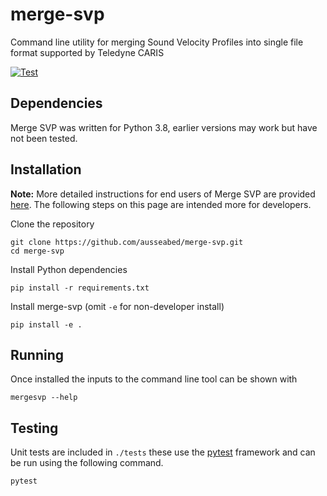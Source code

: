 # merge-svp
Command line utility for merging Sound Velocity Profiles into single file format supported by Teledyne CARIS

[![Test](https://github.com/ausseabed/merge-svp/actions/workflows/merge-svp-app.yml/badge.svg)](https://github.com/ausseabed/merge-svp/actions/workflows/merge-svp-app.yml)

## Dependencies
Merge SVP was written for Python 3.8, earlier versions may work but have not been tested.

## Installation

**Note:** More detailed instructions for end users of Merge SVP are provided [here](./docs/installation.md). The following steps on this page are intended more for developers.

Clone the repository

    git clone https://github.com/ausseabed/merge-svp.git
    cd merge-svp

Install Python dependencies

    pip install -r requirements.txt

Install merge-svp (omit `-e` for non-developer install)

    pip install -e .

## Running
Once installed the inputs to the command line tool can be shown with

    mergesvp --help

## Testing
Unit tests are included in `./tests` these use the [pytest](https://docs.pytest.org/) framework and can be run using the following command.

    pytest
